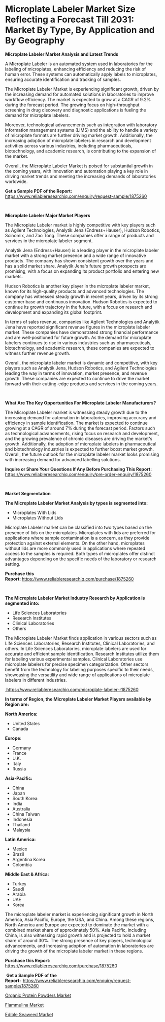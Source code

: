 <p><h1>Microplate Labeler Market Size Reflecting a Forecast Till 2031: Market By Type, By Application and By Geography</h1></p><p><strong>Microplate Labeler Market Analysis and Latest Trends</strong></p>
<p><p>A Microplate Labeler is an automated system used in laboratories for the labeling of microplates, enhancing efficiency and reducing the risk of human error. These systems can automatically apply labels to microplates, ensuring accurate identification and tracking of samples.</p><p>The Microplate Labeler Market is experiencing significant growth, driven by the increasing demand for automated solutions in laboratories to improve workflow efficiency. The market is expected to grow at a CAGR of 9.2% during the forecast period. The growing focus on high-throughput screening in drug discovery and diagnostic applications is fueling the demand for microplate labelers.</p><p>Moreover, technological advancements such as integration with laboratory information management systems (LIMS) and the ability to handle a variety of microplate formats are further driving market growth. Additionally, the increasing adoption of microplate labelers in research and development activities across various industries, including pharmaceuticals, biotechnology, and academic research, is contributing to the expansion of the market.</p><p>Overall, the Microplate Labeler Market is poised for substantial growth in the coming years, with innovation and automation playing a key role in driving market trends and meeting the increasing demands of laboratories worldwide.</p></p>
<p><strong>Get a Sample PDF of the Report:&nbsp;</strong> <a href="https://www.reliableresearchiq.com/enquiry/request-sample/1875260">https://www.reliableresearchiq.com/enquiry/request-sample/1875260</a></p>
<p>&nbsp;</p>
<p><strong>Microplate Labeler Major Market Players</strong></p>
<p><p>The Microplate Labeler market is highly competitive with key players such as Agilent Technologies, Analytik Jena (Endress+Hauser), Hudson Robotics, Scinomix, and Zao Tong. These companies offer a range of products and services in the microplate labeler segment.</p><p>Analytik Jena (Endress+Hauser) is a leading player in the microplate labeler market with a strong market presence and a wide range of innovative products. The company has shown consistent growth over the years and has a solid market share. Analytik Jena's future growth prospects are promising, with a focus on expanding its product portfolio and entering new markets.</p><p>Hudson Robotics is another key player in the microplate labeler market, known for its high-quality products and advanced technologies. The company has witnessed steady growth in recent years, driven by its strong customer base and continuous innovation. Hudson Robotics is expected to continue its growth trajectory in the future, with a focus on research and development and expanding its global footprint.</p><p>In terms of sales revenue, companies like Agilent Technologies and Analytik Jena have reported significant revenue figures in the microplate labeler market. These companies have demonstrated strong financial performance and are well-positioned for future growth. As the demand for microplate labelers continues to rise in various industries such as pharmaceuticals, biotechnology, and academic research, these companies are expected to witness further revenue growth.</p><p>Overall, the microplate labeler market is dynamic and competitive, with key players such as Analytik Jena, Hudson Robotics, and Agilent Technologies leading the way in terms of innovation, market presence, and revenue growth. These companies are expected to continue to drive the market forward with their cutting-edge products and services in the coming years.</p></p>
<p>&nbsp;</p>
<p><strong>What Are The Key Opportunities For Microplate Labeler Manufacturers?</strong></p>
<p><p>The Microplate Labeler market is witnessing steady growth due to the increasing demand for automation in laboratories, improving accuracy and efficiency in sample identification. The market is expected to continue growing at a CAGR of around 7% during the forecast period. Factors such as technological advancements, rising focus on research and development, and the growing prevalence of chronic diseases are driving the market's growth. Additionally, the adoption of microplate labelers in pharmaceutical and biotechnology industries is expected to further boost market growth. Overall, the future outlook for the microplate labeler market looks promising with increasing demand for advanced labelling solutions.</p></p>
<p><strong>Inquire or Share Your Questions If Any Before Purchasing This Report:</strong> <a href="https://www.reliableresearchiq.com/enquiry/pre-order-enquiry/1875260">https://www.reliableresearchiq.com/enquiry/pre-order-enquiry/1875260</a></p>
<p>&nbsp;</p>
<p><strong>Market Segmentation</strong></p>
<p><strong>The Microplate Labeler Market Analysis by types is segmented into:</strong></p>
<p><ul><li>Microplates With Lids</li><li>Microplates Without Lids</li></ul></p>
<p><p>Microplate Labeler market can be classified into two types based on the presence of lids on the microplates. Microplates with lids are preferred for applications where sample contamination is a concern, as they provide protection against external elements. On the other hand, microplates without lids are more commonly used in applications where repeated access to the samples is required. Both types of microplates offer distinct advantages depending on the specific needs of the laboratory or research setting.</p></p>
<p><strong>Purchase this Report:&nbsp;</strong><a href="https://www.reliableresearchiq.com/purchase/1875260">https://www.reliableresearchiq.com/purchase/1875260</a></p>
<p>&nbsp;</p>
<p><strong>The Microplate Labeler Market Industry Research by Application is segmented into:</strong></p>
<p><ul><li>Life Sciences Laboratories</li><li>Research Institutes</li><li>Clinical Laboratories</li><li>Others</li></ul></p>
<p><p>The Microplate Labeler Market finds application in various sectors such as Life Sciences Laboratories, Research Institutes, Clinical Laboratories, and others. In Life Sciences Laboratories, microplate labelers are used for accurate and efficient sample identification. Research Institutes utilize them for labeling various experimental samples. Clinical Laboratories use microplate labelers for precise specimen categorization. Other sectors benefit from the technology for labeling purposes specific to their needs, showcasing the versatility and wide range of applications of microplate labelers in different industries.</p></p>
<p><a href="https://www.reliableresearchiq.com/microplate-labeler-r1875260">&nbsp;https://www.reliableresearchiq.com/microplate-labeler-r1875260</a></p>
<p><strong>In terms of Region, the Microplate Labeler Market Players available by Region are:</strong></p>
<p>
    <p> <strong> North America: </strong>
        <ul>
            <li>United States</li>
            <li>Canada</li>
        </ul>
        </p> 
    <p> <strong> Europe: </strong>
        <ul>
            <li>Germany</li>
            <li>France</li>
            <li>U.K.</li>
            <li>Italy</li>
            <li>Russia</li>
        </ul>
        </p> 
    <p> <strong> Asia-Pacific: </strong>
        <ul>
            <li>China</li>
            <li>Japan</li>
            <li>South Korea</li>
            <li>India</li>
            <li>Australia</li>
            <li>China Taiwan</li>
            <li>Indonesia</li>
            <li>Thailand</li>
            <li>Malaysia</li>
        </ul>
        </p> 
    <p> <strong> Latin America: </strong>
        <ul>
            <li>Mexico</li>
            <li>Brazil</li>
            <li>Argentina Korea</li>
            <li>Colombia</li>
        </ul>
        </p> 
    <p> <strong> Middle East & Africa: </strong>
        <ul>
            <li>Turkey</li>
            <li>Saudi</li>
            <li>Arabia</li>
            <li>UAE</li>
            <li>Korea</li>
        </ul>
    </p>
    </p>
<p><p>The microplate labeler market is experiencing significant growth in North America, Asia Pacific, Europe, the USA, and China. Among these regions, North America and Europe are expected to dominate the market with a combined market share of approximately 50%. Asia Pacific, including China, is also witnessing rapid growth and is projected to hold a market share of around 30%. The strong presence of key players, technological advancements, and increasing adoption of automation in laboratories are driving the growth of the microplate labeler market in these regions.</p></p>
<p><strong>Purchase this Report: </strong><a href="https://www.reliableresearchiq.com/purchase/1875260">https://www.reliableresearchiq.com/purchase/1875260</a></p>
<p>&nbsp;<strong>Get a Sample PDF of the Report:&nbsp;&nbsp;</strong><a href="https://www.reliableresearchiq.com/enquiry/request-sample/1875260">https://www.reliableresearchiq.com/enquiry/request-sample/1875260</a></p>
<p><strong></strong></p>
<p><p><a href="https://github.com/cameroneffertz/Market-Research-Report-List-2/blob/main/organic-protein-powders-market.md">Organic Protein Powders Market</a></p><p><a href="https://github.com/mbisetmhermsr/Market-Research-Report-List-3/blob/main/flammulina-market.md">Flammulina Market</a></p><p><a href="https://github.com/elizabethdagraca/Market-Research-Report-List-4/blob/main/edible-seaweed-market.md">Edible Seaweed Market</a></p></p>